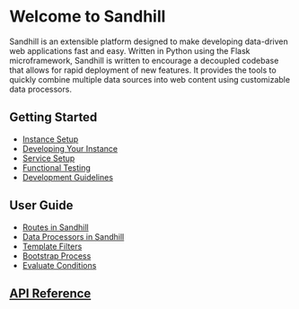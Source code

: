 # Welcome to Sandhill

Sandhill is an extensible platform designed to make developing data-driven web applications
fast and easy. Written in Python using the Flask microframework, Sandhill is written to
encourage a decoupled codebase that allows for rapid deployment of new features. It provides
the tools to quickly combine multiple data sources into web content using customizable
data processors.

## Getting Started
* [Instance Setup](./instance-setup.md)
* [Developing Your Instance](./developing-your-instance.md)
* [Service Setup](./service-setup.md)
* [Functional Testing](./functional-testing.md)
* [Development Guidelines](./development-guidelines.md)

## User Guide
* [Routes in Sandhill](./routes.md)
* [Data Processors in Sandhill](./data-processors.md)
* [Template Filters](./filters.md)
* [Bootstrap Process](./bootstrap.md)
* [Evaluate Conditions](./evaluate-conditions.md)

## [API Reference](./api-reference.md)
